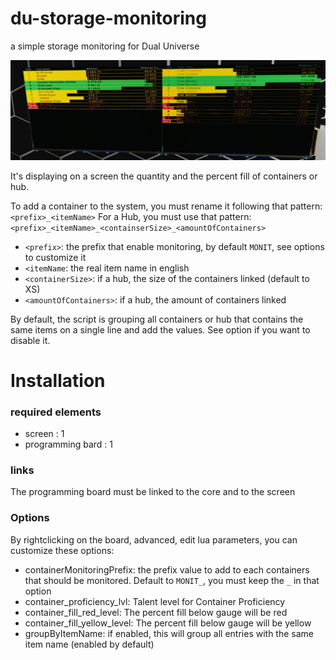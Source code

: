 # du-storage-monitoring
a simple storage monitoring for Dual Universe

![Img001](https://github.com/Jericho1060/du-storage-monitoring/blob/main/du-storage-monitoring.png?raw=true)

It's displaying on a screen the quantity and the percent fill of containers or hub.

To add a container to the system, you must rename it following that pattern: `<prefix>_<itemName>`
For a Hub, you must use that pattern: `<prefix>_<itemName>_<containserSize>_<amountOfContainers>`

- `<prefix>`: the prefix that enable monitoring, by default `MONIT`, see options to customize it
- `<itemName`: the real item name in english
- `<containerSize>`: if a hub, the size of the containers linked (default to XS)
- `<amountOfContainers>`: if a hub, the amount of containers linked

By default, the script is grouping all containers or hub that contains the same items on a single line and add the values. See option if you want to disable it.

# Installation

### required elements
 
 - screen : 1
 - programming bard : 1
 
### links

The programming board must be linked to the core and to the screen

### Options

By rightclicking on the board, advanced, edit lua parameters, you can customize these options:

- containerMonitoringPrefix: the prefix value to add to each containers that should be monitored. Default to `MONIT_`, you must keep the `_` in that option
- container_proficiency_lvl: Talent level for Container Proficiency
- container_fill_red_level: The percent fill below gauge will be red
- container_fill_yellow_level: The percent fill below gauge will be yellow
- groupByItemName: if enabled, this will group all entries with the same item name (enabled by default)